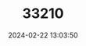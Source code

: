 ---
title: "33210"
category: "Lophopetalum javanicum"
draft: false
date: 2024-02-22 13:03:50
languages:
  Filipino; Pilipino: ["Abuab"]
  Undetermined: ["Buyun", "Mata Ulat"]
  Malay: ["Kachang Rimba", "Perupok Dual"]
  Indonesian: ["Madang-gambici", "Mandalaksa", "Tatokwa"]
  Thai: ["Phuamphrao"]
  Philippine (Other): ["Sampol"]
---